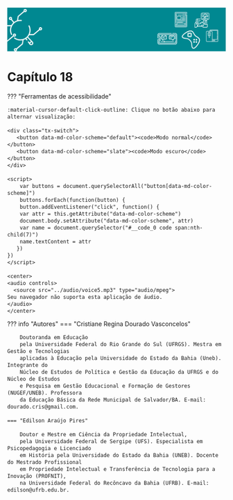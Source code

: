 


<style>
p.combinado:first-letter { 
	color: #00587A; 
	font-size:xx-large; 
}
</style>

![Legenda](imagens/capitulo.svg)

# **Capítulo 18**

??? "Ferramentas de acessibilidade"

    :material-cursor-default-click-outline: Clique no botão abaixo para alternar visualização:

    <div class="tx-switch">
       <button data-md-color-scheme="default"><code>Modo normal</code></button>
       <button data-md-color-scheme="slate"><code>Modo escuro</code></button>
    </div>

    <script>
        var buttons = document.querySelectorAll("button[data-md-color-scheme]")
        buttons.forEach(function(button) {
        button.addEventListener("click", function() {
        var attr = this.getAttribute("data-md-color-scheme")
        document.body.setAttribute("data-md-color-scheme", attr)
        var name = document.querySelector("#__code_0 code span:nth-child(7)")
        name.textContent = attr
       })
    })
    </script>

    <center>
    <audio controls>
      <source src="../audio/voice5.mp3" type="audio/mpeg">
    Seu navegador não suporta esta aplicação de áudio.
    </audio>
    </center>



??? info "Autores"
    === "Cristiane Regina Dourado Vasconcelos"

        Doutoranda em Educação
        pela Universidade Federal do Rio Grande do Sul (UFRGS). Mestra em Gestão e Tecnologias
        aplicadas à Educação pela Universidade do Estado da Bahia (Uneb). Integrante do
        Núcleo de Estudos de Política e Gestão da Educação da UFRGS e do Núcleo de Estudos
        e Pesquisa em Gestão Educacional e Formação de Gestores (NUGEF/UNEB). Professora
        da Educação Básica da Rede Municipal de Salvador/BA. E-mail: dourado.cris@gmail.com.

    === "Edilson Araújo Pires"

        Doutor e Mestre em Ciência da Propriedade Intelectual,
        pela Universidade Federal de Sergipe (UFS). Especialista em Psicopedagogia e Licenciado
        em História pela Universidade do Estado da Bahia (UNEB). Docente do Mestrado Profissional
        em Propriedade Intelectual e Transferência de Tecnologia para a Inovação (PROFNIT),
        na Universidade Federal do Recôncavo da Bahia (UFRB). E-mail: edilson@ufrb.edu.br.


